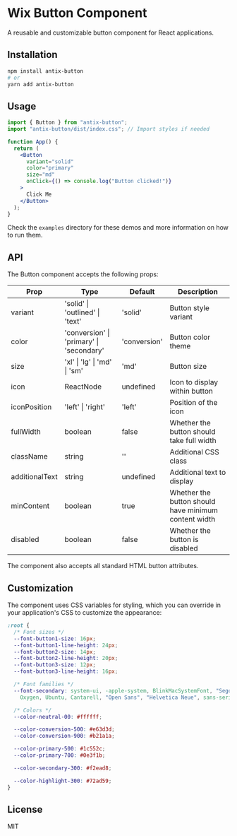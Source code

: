 # Wix Button Component

A reusable and customizable button component for React applications.

## Installation

```bash
npm install antix-button
# or
yarn add antix-button
```

## Usage

```jsx
import { Button } from "antix-button";
import "antix-button/dist/index.css"; // Import styles if needed

function App() {
  return (
    <Button
      variant="solid"
      color="primary"
      size="md"
      onClick={() => console.log("Button clicked!")}
    >
      Click Me
    </Button>
  );
}
```

Check the `examples` directory for these demos and more information on how to run them.

## API

The Button component accepts the following props:

| Prop           | Type                                     | Default      | Description                                          |
| -------------- | ---------------------------------------- | ------------ | ---------------------------------------------------- |
| variant        | 'solid' \| 'outlined' \| 'text'          | 'solid'      | Button style variant                                 |
| color          | 'conversion' \| 'primary' \| 'secondary' | 'conversion' | Button color theme                                   |
| size           | 'xl' \| 'lg' \| 'md' \| 'sm'             | 'md'         | Button size                                          |
| icon           | ReactNode                                | undefined    | Icon to display within button                        |
| iconPosition   | 'left' \| 'right'                        | 'left'       | Position of the icon                                 |
| fullWidth      | boolean                                  | false        | Whether the button should take full width            |
| className      | string                                   | ''           | Additional CSS class                                 |
| additionalText | string                                   | undefined    | Additional text to display                           |
| minContent     | boolean                                  | true         | Whether the button should have minimum content width |
| disabled       | boolean                                  | false        | Whether the button is disabled                       |

The component also accepts all standard HTML button attributes.

## Customization

The component uses CSS variables for styling, which you can override in your application's CSS to customize the appearance:

```css
:root {
  /* Font sizes */
  --font-button1-size: 16px;
  --font-button1-line-height: 24px;
  --font-button2-size: 14px;
  --font-button2-line-height: 20px;
  --font-button3-size: 12px;
  --font-button3-line-height: 16px;

  /* Font families */
  --font-secondary: system-ui, -apple-system, BlinkMacSystemFont, "Segoe UI", Roboto,
    Oxygen, Ubuntu, Cantarell, "Open Sans", "Helvetica Neue", sans-serif;

  /* Colors */
  --color-neutral-00: #ffffff;

  --color-conversion-500: #e63d3d;
  --color-conversion-900: #b21a1a;

  --color-primary-500: #1c552c;
  --color-primary-700: #0e3f1b;

  --color-secondary-300: #f2ead8;

  --color-highlight-300: #72ad59;
}
```

## License

MIT
